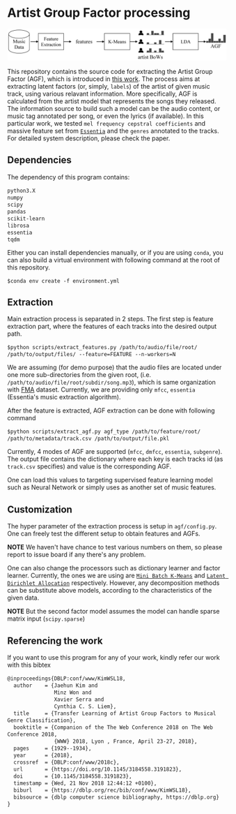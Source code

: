 # Artist Group Factor processing

![alt text](data/agf_pipeline_long.png)

This repository contains the source code for extracting the Artist Group Factor (AGF), which is introduced in [this work](https://arxiv.org/abs/1805.02043). The process aims at extracting latent factors (or, simply, `labels`) of the artist of given music track, using various relavant information. More specifically, AGF is calculated from the artist model that represents the songs they released. The information source to build such a model can be the audio content, or music tag annotated per song, or even the lyrics (if available). In this particular work, we tested `mel frequency cepstral coefficients` and massive feature set from [`Essentia`](http://essentia.upf.edu/documentation/) and the `genres` annotated to the tracks. For detailed system description, please check the paper.

## Dependencies

The dependency of this program contains:

```
python3.X
numpy
scipy
pandas
scikit-learn
librosa
essentia
tqdm
```

Either you can install dependencies manually, or if you are using `conda`, you can also build a virtual environment with following command at the root of this repository.

```
$conda env create -f environment.yml
```

## Extraction

Main extraction process is separated in 2 steps. The first step is feature extraction part, where the features of each tracks into the desired output path. 

```
$python scripts/extract_features.py /path/to/audio/file/root/ /path/to/output/files/ --feature=FEATURE --n-workers=N
```

We are assuming (for demo purpose) that the audio files are located under one more sub-directories from the given root, (i.e. `/path/to/audio/file/root/subdir/song.mp3`), which is same organization with [FMA](https://github.com/mdeff/fma) dataset. Currently, we are providing only `mfcc`, `essentia` (Essentia's music extraction algorithm).

After the feature is extracted, AGF extraction can be done with following command

```
$python scripts/extract_agf.py agf_type /path/to/feature/root/ /path/to/metadata/track.csv /path/to/output/file.pkl
```

Currently, 4 modes of AGF are supported (`mfcc`, `dmfcc`, `essentia`, `subgenre`). The output file contains the dictionary where each key is each tracks id (as `track.csv` specifies) and value is the corresponding AGF.

One can load this values to targeting supervised feature learning model such as Neural Network or simply uses as another set of music features.

## Customization

The hyper parameter of the extraction process is setup in `agf/config.py`. One can freely test the different setup to obtain features and AGFs.

**NOTE** We haven't have chance to test various numbers on them, so please report to issue board if any there's any problem.

One can also change the processors such as dictionary learner and factor learner. Currently, the ones we are using are [`Mini Batch K-Means`](https://scikit-learn.org/stable/modules/generated/sklearn.cluster.MiniBatchKMeans.html) and [`Latent Dirichlet Allocation`](https://scikit-learn.org/stable/modules/generated/sklearn.decomposition.LatentDirichletAllocation.html#sklearn.decomposition.LatentDirichletAllocation') respectively. However, any decomposition methods can be substitute above models, according to the characteristics of the given data.

**NOTE** But the second factor model assumes the model can handle sparse matrix input (`scipy.sparse`)

## Referencing the work

If you want to use this program for any of your work, kindly refer our work with this bibtex

```
@inproceedings{DBLP:conf/www/KimWSL18,
  author    = {Jaehun Kim and
               Minz Won and
               Xavier Serra and
               Cynthia C. S. Liem},
  title     = {Transfer Learning of Artist Group Factors to Musical Genre Classification},
  booktitle = {Companion of the The Web Conference 2018 on The Web Conference 2018,
               {WWW} 2018, Lyon , France, April 23-27, 2018},
  pages     = {1929--1934},
  year      = {2018},
  crossref  = {DBLP:conf/www/2018c},
  url       = {https://doi.org/10.1145/3184558.3191823},
  doi       = {10.1145/3184558.3191823},
  timestamp = {Wed, 21 Nov 2018 12:44:12 +0100},
  biburl    = {https://dblp.org/rec/bib/conf/www/KimWSL18},
  bibsource = {dblp computer science bibliography, https://dblp.org}
}
```
